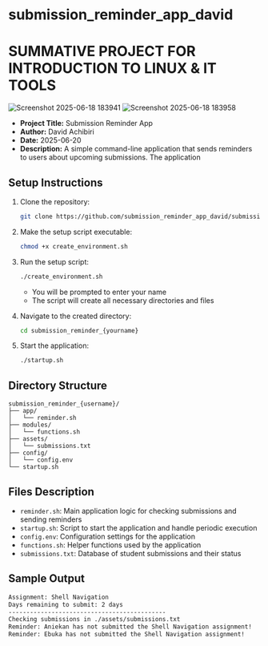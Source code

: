 # submission_reminder_app_david

# SUMMATIVE PROJECT FOR INTRODUCTION TO LINUX & IT TOOLS
![Screenshot 2025-06-18 183941](https://github.com/user-attachments/assets/2467b268-4baf-4041-9c89-b700de54b5df)
![Screenshot 2025-06-18 183958](https://github.com/user-attachments/assets/51821655-aa88-4c2f-905e-53fb7a172d98)

- **Project Title:** Submission Reminder App
- **Author:** David Achibiri 
- **Date:** 2025-06-20
- **Description:** A simple command-line application that sends reminders to users about upcoming submissions. The application
 
 ## Setup Instructions

1. Clone the repository:
   ```bash
   git clone https://github.com/submission_reminder_app_david/submission_reminder_credia.git
   ```

2. Make the setup script executable:
   ```bash
   chmod +x create_environment.sh
   ```

3. Run the setup script:
   ```bash
   ./create_environment.sh
   ```
   - You will be prompted to enter your name
   - The script will create all necessary directories and files

4. Navigate to the created directory:
   ```bash
   cd submission_reminder_{yourname}
   ```

5. Start the application:
   ```bash
   ./startup.sh
   ```

## Directory Structure

```
submission_reminder_{username}/
├── app/
│   └── reminder.sh
├── modules/
│   └── functions.sh
├── assets/
│   └── submissions.txt
├── config/
│   └── config.env
└── startup.sh
```

## Files Description

- `reminder.sh`: Main application logic for checking submissions and sending reminders
- `startup.sh`: Script to start the application and handle periodic execution
- `config.env`: Configuration settings for the application
- `functions.sh`: Helper functions used by the application
- `submissions.txt`: Database of student submissions and their status

## Sample Output

```bash
Assignment: Shell Navigation
Days remaining to submit: 2 days
--------------------------------------------
Checking submissions in ./assets/submissions.txt
Reminder: Aniekan has not submitted the Shell Navigation assignment!
Reminder: Ebuka has not submitted the Shell Navigation assignment!
```

